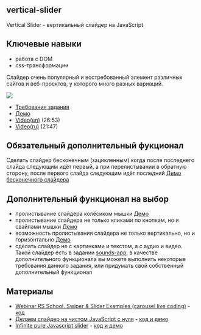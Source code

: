 ## vertical-slider

Vertical Slider - вертикальный слайдер на JavaScript

## Ключевые навыки

- работа с DOM
- css-трансформации

Слайдер очень популярный и востребованный элемент различных сайтов и веб-проектов, у которого много разных вариаций.

![](images/js30-3.jpg)

- [Требования задания](js30.md)
- [Демо](https://50projects50days.com/projects/double-vertical-slider/)
- [Video(en)](https://youtu.be/laNpbZISwjY) (26:53)
- [Video(ru)](https://youtu.be/uLlXx0KyS6k) (21:47)

## Обязательный дополнительный фукционал

Сделать слайдер бесконечным (зацикленным) когда после последнего слайда следующим идёт первый, а при перелистывании в обратную сторону, после первого слайда следующим идёт последний [Демо бесконечного слайдера](https://codepen.io/atulb29007/full/LzPgaE)

## Дополнительный функционал на выбор

- пролистывание слайдера колёсиком мышки [Демо](https://codepen.io/suez/full/gadLre)
- пролистывание слайдера не только кликами по кнопкам, но и свайпами мышки [Демо](https://codepen.io/mrspok407/full/bwLwvL)
- возможность пролистывания слайдера не только вертикально, но и горизонтально [Демо](https://codepen.io/simonpatrat/full/zeGYdo)
- сделать слайдер не с картинками и текстом, а с аудио и видео. Такой слайдер есть в задании [sounds-app](https://rolling-scopes-school.github.io/stage0/#/stage1/tasks/js-projects/sounds-app), в качестве дополнительного функционала вы можете выполнить некоторые требования данного задания, или придумать свой собственный дополнительный функционал

## Материалы

- [Webinar RS School. Swiper & Slider Examples (carousel live coding)](https://youtu.be/rkz6LURkbBw) - [код](https://www.dropbox.com/s/0g5c0qz69keig6s/carusel-swiper.zip?dl=0)
- [Делаем слайдер на чистом JavaScript с нуля](https://youtu.be/K3E1OfQuJ0Q) - [код и демо](https://github.com/Eremeow138/wayup-slider-js)
- [Infinite pure Javascript slider](https://medium.com/@claudiaconceic/infinite-plain-javascript-slider-click-and-touch-events-540c8bd174f2) - [код и демо](https://codepen.io/cconceicao/pen/PBQawy)
